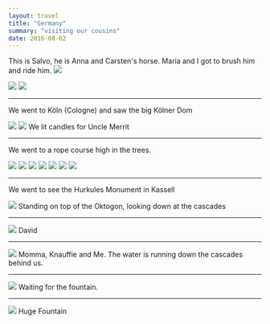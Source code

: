 ```yaml
---
layout: travel
title: "Germany"
summary: "visiting our cousins"
date: 2016-08-02
---
```


This is Salvo, he is Anna and Carsten's horse.  Maria and I got to brush him and ride him.
<img src="{{ site.assets }}images/L1018359.jpg" />

<img src="{{ site.assets }}images/L1018360.jpg" />

<img src="{{ site.assets }}images/L1018406.jpg" />

----

We went to Köln (Cologne) and saw the big Kölner Dom

<img src="{{ site.assets }}images/L1018364.jpg" />

<img src="{{ site.assets }}images/L1018371.jpg" />
We lit candles for Uncle Merrit

----

We went to a rope course high in the trees.

<img src="{{ site.assets }}images/L1018419.jpg" />

<img src="{{ site.assets }}images/L1018422.jpg" />

<img src="{{ site.assets }}images/L1018440.jpg" />

<img src="{{ site.assets }}images/L1018443.jpg" />

<img src="{{ site.assets }}images/L1018452.jpg" />

<img src="{{ site.assets }}images/L1018475.jpg" />

<img src="{{ site.assets }}images/L1018489.jpg" />

----

We went to see the Hurkules Monument in Kassell

<img src="{{ site.assets }}images/L1018510.jpg" />
Standing on top of the Oktogon, looking down at the cascades

----

<img src="{{ site.assets }}images/L1018526.jpg" />
David

----

<img src="{{ site.assets }}images/L1018532.jpg" />
Momma, Knauffie and Me.  The water is running down the cascades behind us.

----

<img src="{{ site.assets }}images/L1018537.jpg" />
Waiting for the fountain.

----

<img src="{{ site.assets }}images/L1018544.jpg" />
Huge Fountain



